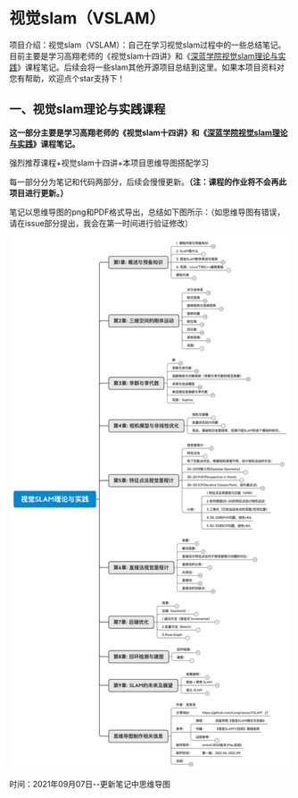 # 视觉slam（VSLAM）

项目介绍：视觉slam（VSLAM）：自己在学习视觉slam过程中的一些总结笔记。目前主要是学习高翔老师的《视觉slam十四讲》和《[深蓝学院视觉slam理论与实践](https://www.shenlanxueyuan.com/course/387)》课程笔记。后续会将一些slam其他开源项目总结到这里。如果本项目资料对您有帮助，欢迎点个star支持下！

## 一、视觉slam理论与实践课程

**这一部分主要是学习高翔老师的《视觉slam十四讲》和《[深蓝学院视觉slam理论与实践](https://www.shenlanxueyuan.com/course/387)》课程笔记。**

强烈推荐课程+视觉slam十四讲+本项目思维导图搭配学习

每一部分分为笔记和代码两部分，后续会慢慢更新。**（注：课程的作业将不会再此项目进行更新。）**

笔记以思维导图的png和PDF格式导出，总结如下图所示：（如思维导图有错误，请在issue部分提出，我会在第一时间进行验证修改）

![视觉SLAM理论与实践思维导图概览](深蓝学院视觉slam理论与实践笔记与作业/00/笔记/视觉SLAM理论与实践思维导图概览.png)

时间：2021年09月07日--更新笔记中思维导图
